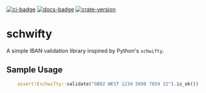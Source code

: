 [![ci-badge][]][ci] [![docs-badge][]][docs] [![crate-version]][crate-link]

# schwifty

A simple IBAN validation library inspired by Python's `schwifty`.

## Sample Usage
```rust
    assert!(schwifty::validate("GB82 WEST 1234 5698 7654 32").is_ok());
```

[ci]: https://github.com/Elinvynia/schwifty/actions?query=workflow%3ARust
[ci-badge]: https://img.shields.io/github/workflow/status/Elinvynia/schwifty/Rust/master?style=flat-square
[docs]: https://docs.rs/schwifty
[docs-badge]: https://img.shields.io/badge/docs-online-5023dd.svg?style=flat-square
[crate-link]: https://crates.io/crates/schwifty
[crate-version]: https://img.shields.io/crates/v/schwifty?style=flat-square

